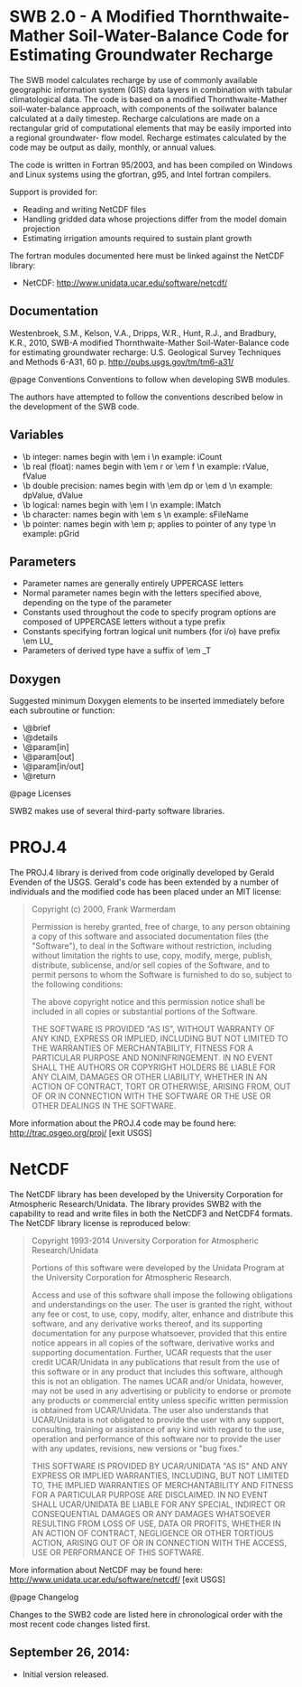 # SWB 2.0 - A Modified Thornthwaite-Mather Soil-Water-Balance Code for Estimating Groundwater Recharge #

The SWB model calculates recharge
by use of commonly available geographic information system
(GIS) data layers in combination with tabular climatological
data. The code is based on a modified Thornthwaite-Mather
soil-water-balance approach, with components of the soilwater
balance calculated at a daily timestep. Recharge
calculations are made on a rectangular grid of computational
elements that may be easily imported into a regional groundwater-
flow model. Recharge estimates calculated by the code
may be output as daily, monthly, or annual values.

The code is written in Fortran 95/2003, and has been compiled
on Windows and Linux systems using the gfortran, g95, and
Intel fortran compilers.

Support is provided for:
- Reading and writing NetCDF files
- Handling gridded data whose projections differ from the model domain projection
- Estimating irrigation amounts required to sustain plant growth

The fortran modules documented here
must be linked against the NetCDF library:
- NetCDF: http://www.unidata.ucar.edu/software/netcdf/

## Documentation ##

Westenbroek, S.M., Kelson, V.A., Dripps, W.R., Hunt, R.J.,
and Bradbury, K.R., 2010, SWB-A modified Thornthwaite-Mather
Soil-Water-Balance code for estimating groundwater recharge:
U.S. Geological Survey Techniques and Methods 6-A31, 60 p. http://pubs.usgs.gov/tm/tm6-a31/

@page Conventions
Conventions to follow when developing SWB modules.

The authors have attempted to follow the conventions described below
in the development of the SWB code.

## Variables ##
 - \b integer: names begin with \em i \n
     example: iCount
 - \b real (float): names begin with \em r or \em f \n
     example: rValue, fValue
 - \b double precision: names begin with \em dp or \em d \n
     example: dpValue, dValue
 - \b logical: names begin with \em l \n
     example: lMatch
 - \b character: names begin with \em s \n
     example: sFileName
 - \b pointer: names begin with \em p; applies to pointer of any type \n
     example: pGrid

## Parameters ##
 - Parameter names are generally entirely UPPERCASE letters
 - Normal parameter names begin with the letters specified above,
   depending on the type of the parameter
 - Constants used throughout the code to specify program options
   are composed of UPPERCASE letters without a type prefix
 - Constants specifying fortran logical unit numbers (for i/o) have prefix \em LU_
 - Parameters of derived type have a suffix of \em _T

## Doxygen ##

Suggested minimum Doxygen elements to be inserted immediately before each
subroutine or function:
- \\@brief
- \\@details
- \\@param[in]
- \\@param[out]
- \\@param[in/out]
- \\@return

@page Licenses

SWB2 makes use of several third-party software libraries. 

# PROJ.4 #

The PROJ.4 library is derived from code originally developed by Gerald Evenden of the USGS. Gerald's code has been extended by a number of individuals and the modified code has been placed under an MIT license:

> Copyright (c) 2000, Frank Warmerdam
> 
> Permission is hereby granted, free of charge, to any person obtaining a
> copy of this software and associated documentation files (the "Software"),
> to deal in the Software without restriction, including without limitation
> the rights to use, copy, modify, merge, publish, distribute, sublicense,
> and/or sell copies of the Software, and to permit persons to whom the
> Software is furnished to do so, subject to the following conditions:
> 
> The above copyright notice and this permission notice shall be included
> in all copies or substantial portions of the Software.
> 
> THE SOFTWARE IS PROVIDED "AS IS", WITHOUT WARRANTY OF ANY KIND, EXPRESS
> OR IMPLIED, INCLUDING BUT NOT LIMITED TO THE WARRANTIES OF MERCHANTABILITY,
> FITNESS FOR A PARTICULAR PURPOSE AND NONINFRINGEMENT. IN NO EVENT SHALL
> THE AUTHORS OR COPYRIGHT HOLDERS BE LIABLE FOR ANY CLAIM, DAMAGES OR OTHER
> LIABILITY, WHETHER IN AN ACTION OF CONTRACT, TORT OR OTHERWISE, ARISING
> FROM, OUT OF OR IN CONNECTION WITH THE SOFTWARE OR THE USE OR OTHER
> DEALINGS IN THE SOFTWARE.

 More information about the PROJ.4 code may be found here: http://trac.osgeo.org/proj/ [exit USGS]

# NetCDF #

The NetCDF library has been developed by the University Corporation for Atmospheric Research/Unidata. The library provides SWB2 with the capability to read and write files in both the NetCDF3 and NetCDF4 formats. The NetCDF library license is reproduced below:

> Copyright 1993-2014 University Corporation for Atmospheric Research/Unidata
> 
> Portions of this software were developed by the Unidata Program at the University Corporation for Atmospheric Research.
> 
> Access and use of this software shall impose the following obligations and understandings on the user. The user is granted the right, without any fee or cost, to use, copy, modify, alter, enhance and distribute this software, and any derivative works thereof, and its supporting documentation for any purpose whatsoever, provided that this entire notice appears in all copies of the software, derivative works and supporting documentation. Further, UCAR requests that the user credit UCAR/Unidata in any publications that result from the use of this software or in any product that includes this software, although this is not an obligation. The names UCAR and/or Unidata, however, may not be used in any advertising or publicity to endorse or promote any products or commercial entity unless specific written permission is obtained from UCAR/Unidata. The user also understands that UCAR/Unidata is not obligated to provide the user with any support, consulting, training or assistance of any kind with regard to the use, operation and performance of this software nor to provide the user with any updates, revisions, new versions or "bug fixes."
> 
> THIS SOFTWARE IS PROVIDED BY UCAR/UNIDATA "AS IS" AND ANY EXPRESS OR IMPLIED WARRANTIES, INCLUDING, BUT NOT LIMITED TO, THE IMPLIED WARRANTIES OF MERCHANTABILITY AND FITNESS FOR A PARTICULAR PURPOSE ARE DISCLAIMED. IN NO EVENT SHALL UCAR/UNIDATA BE LIABLE FOR ANY SPECIAL, INDIRECT OR CONSEQUENTIAL DAMAGES OR ANY DAMAGES WHATSOEVER RESULTING FROM LOSS OF USE, DATA OR PROFITS, WHETHER IN AN ACTION OF CONTRACT, NEGLIGENCE OR OTHER TORTIOUS ACTION, ARISING OUT OF OR IN CONNECTION WITH THE ACCESS, USE OR PERFORMANCE OF THIS SOFTWARE.

More information about NetCDF may be found here: http://www.unidata.ucar.edu/software/netcdf/ [exit USGS]

@page Changelog

Changes to the SWB2 code are listed here in chronological order with the most recent code changes
listed first.

September 26, 2014:
--------------------

* Initial version released.


